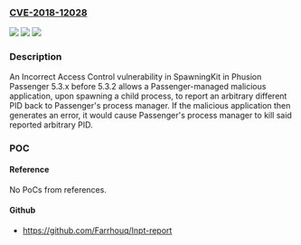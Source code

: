 ### [CVE-2018-12028](https://cve.mitre.org/cgi-bin/cvename.cgi?name=CVE-2018-12028)
![](https://img.shields.io/static/v1?label=Product&message=n%2Fa&color=blue)
![](https://img.shields.io/static/v1?label=Version&message=n%2Fa&color=blue)
![](https://img.shields.io/static/v1?label=Vulnerability&message=n%2Fa&color=brighgreen)

### Description

An Incorrect Access Control vulnerability in SpawningKit in Phusion Passenger 5.3.x before 5.3.2 allows a Passenger-managed malicious application, upon spawning a child process, to report an arbitrary different PID back to Passenger's process manager. If the malicious application then generates an error, it would cause Passenger's process manager to kill said reported arbitrary PID.

### POC

#### Reference
No PoCs from references.

#### Github
- https://github.com/Farrhouq/Inpt-report

